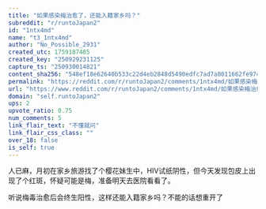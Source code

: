 ```yaml
---
title: "如果感染梅治愈了，还能入籍家乡吗？"
subreddit: "r/runtoJapan2"
id: "1ntx4md"
name: "t3_1ntx4md"
author: "No_Possible_2931"
created_utc: 1759187485
created_key: "250929231125"
capture_ts: "250930014821"
content_sha256: "548ef18e62640b533c22d4eb2848d5490edfc7ad7a8011662fe9746cf544eaa3"
permalink: "https://reddit.com/r/runtoJapan2/comments/1ntx4md/如果感染梅治愈了还能入籍家乡吗/"
url: "https://www.reddit.com/r/runtoJapan2/comments/1ntx4md/如果感染梅治愈了还能入籍家乡吗/"
domain: "self.runtoJapan2"
ups: 2
upvote_ratio: 0.75
num_comments: 5
link_flair_text: "不懂就问"
link_flair_css_class: ""
over_18: false
is_self: true
---
```


人已麻，月初在家乡旅游找了个樱花妹生中，HIV试纸阴性，但今天发现包皮上出现了个红斑，怀疑可能是梅，准备明天去医院看看了。

听说梅毒治愈后会终生阳性，这样还能入籍家乡吗？不能的话想重开了
